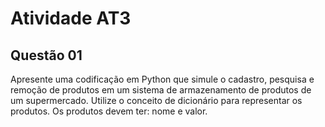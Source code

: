 <h1> Atividade AT3 </h1>
<h2> Questão 01 </h2>
<p> Apresente uma codificação em Python que simule o cadastro, pesquisa e remoção de produtos em um sistema de armazenamento de produtos de um supermercado. Utilize o conceito de dicionário para representar os produtos. Os produtos devem ter: nome e valor. </p>
